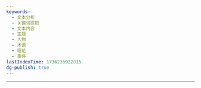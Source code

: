 ```yaml
---
keywords:
  - 文本分析
  - 关键词提取
  - 文本内容
  - 主题
  - 人物
  - 术语
  - 理论
  - 事件
lastIndexTime: 1736236922015
dg-publish: true
---
```

****